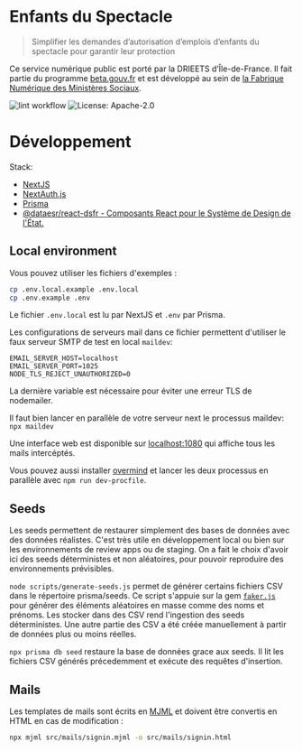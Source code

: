 # Enfants du Spectacle

> Simplifier les demandes d’autorisation d’emplois d’enfants du spectacle pour garantir leur protection

Ce service numérique public est porté par la DRIEETS d’Île-de-France. Il fait partie du programme [beta.gouv.fr](https://beta.gouv.fr) et est développé au sein de [la Fabrique Numérique des Ministères Sociaux](https://fabrique.social.gouv.fr).

![lint workflow](https://github.com/SocialGouv/enfants-du-spectacle/actions/workflows/lint.yml/badge.svg)
![License: Apache-2.0](https://img.shields.io/badge/License-Apache--2.0-yellow.svg)

# Développement

Stack:
- [NextJS](https://www.nextjs.org/docs)
- [NextAuth.js](https://next-auth.js.org/getting-started/introduction)
- [Prisma](https://www.prisma.io/docs)
- [@dataesr/react-dsfr - Composants React pour le Système de Design de l'État.](https://github.com/dataesr/react-dsfr)

## Local environment

Vous pouvez utiliser les fichiers d'exemples :

```sh
cp .env.local.example .env.local
cp .env.example .env
```

Le fichier `.env.local` est lu par NextJS et `.env` par Prisma.

Les configurations de serveurs mail dans ce fichier permettent d'utiliser le faux serveur SMTP de test en local `maildev`:

```
EMAIL_SERVER_HOST=localhost
EMAIL_SERVER_PORT=1025
NODE_TLS_REJECT_UNAUTHORIZED=0
```

La dernière variable est nécessaire pour éviter une erreur TLS de nodemailer.

Il faut bien lancer en parallèle de votre serveur next le processus maildev: `npx maildev`

Une interface web est disponible sur [localhost:1080](http://localhost:1080/) qui affiche tous les mails intercéptés.

Vous pouvez aussi installer [overmind](https://github.com/DarthSim/overmind) et lancer les deux processus en parallèle avec `npm run dev-procfile`.

## Seeds

Les seeds permettent de restaurer simplement des bases de données avec des données réalistes. C'est très utile en développement local ou bien sur les environnements de review apps ou de staging. On a fait le choix d'avoir ici des seeds déterministes et non aléatoires, pour pouvoir reproduire des environnements prévisibles.

`node scripts/generate-seeds.js` permet de générer certains fichiers CSV dans le répertoire prisma/seeds. Ce script s'appuie sur la gem [`faker.js`](https://github.com/Marak/faker.js) pour générer des éléments aléatoires en masse comme des noms et prénoms. Les stocker dans des CSV rend l'ingestion des seeds déterministes. Une autre partie des CSV a été créée manuellement à partir de données plus ou moins réelles.

`npx prisma db seed` restaure la base de données grace aux seeds. Il lit les fichiers CSV générés précedemment et exécute des requêtes d'insertion.

## Mails

Les templates de mails sont écrits en [MJML](https://mjml.io/) et doivent être convertis en HTML en cas de modification :

```sh
npx mjml src/mails/signin.mjml -o src/mails/signin.html
```
